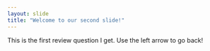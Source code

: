 ```yaml
---
layout: slide
title: "Welcome to our second slide!"
---
```

This is the first review question I get.
Use the left arrow to go back!